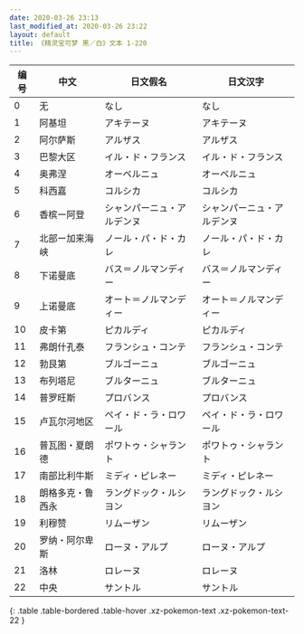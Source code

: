 ```yaml
---
date: 2020-03-26 23:13
last_modified_at: 2020-03-26 23:22
layout: default
title: 《精灵宝可梦 黑／白》文本 1-220
---
```

| 编号 | 中文 | 日文假名 | 日文汉字 |
| ---- | ---- | ---- | --- |
| 0 | 无 | なし | なし |
| 1 | 阿基坦 | アキテーヌ | アキテーヌ |
| 2 | 阿尔萨斯 | アルザス | アルザス |
| 3 | 巴黎大区 | イル・ド・フランス | イル・ド・フランス |
| 4 | 奥弗涅 | オーベルニュ | オーベルニュ |
| 5 | 科西嘉 | コルシカ | コルシカ |
| 6 | 香槟ー阿登 | シャンパーニュ・アルデンヌ | シャンパーニュ・アルデンヌ |
| 7 | 北部ー加来海峡 | ノール・パ・ド・カレ | ノール・パ・ド・カレ |
| 8 | 下诺曼底 | バス＝ノルマンディー | バス＝ノルマンディー |
| 9 | 上诺曼底 | オート＝ノルマンディー | オート＝ノルマンディー |
| 10 | 皮卡第 | ピカルディ | ピカルディ |
| 11 | 弗朗什孔泰 | フランシュ・コンテ | フランシュ・コンテ |
| 12 | 勃艮第 | ブルゴーニュ | ブルゴーニュ |
| 13 | 布列塔尼 | ブルターニュ | ブルターニュ |
| 14 | 普罗旺斯 | プロバンス | プロバンス |
| 15 | 卢瓦尔河地区 | ペイ・ド・ラ・ロワール | ペイ・ド・ラ・ロワール |
| 16 | 普瓦图・夏朗德 | ポワトゥ・シャラント | ポワトゥ・シャラント |
| 17 | 南部比利牛斯 | ミディ・ピレネー | ミディ・ピレネー |
| 18 | 朗格多克・鲁西永 | ラングドック・ルシヨン | ラングドック・ルシヨン |
| 19 | 利穆赞 | リムーザン | リムーザン |
| 20 | 罗纳・阿尔卑斯 | ローヌ・アルプ | ローヌ・アルプ |
| 21 | 洛林 | ロレーヌ | ロレーヌ |
| 22 | 中央 | サントル | サントル |
{: .table .table-bordered .table-hover .xz-pokemon-text .xz-pokemon-text-22 }